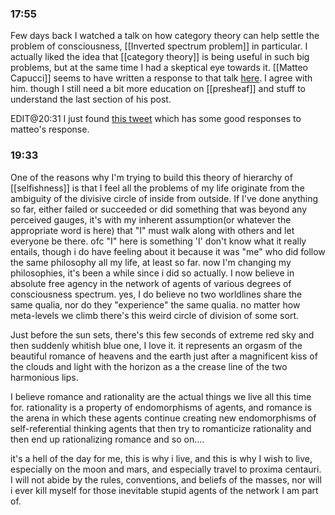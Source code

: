 ### 17:55
Few days back I watched a talk on how category theory can help settle the problem of consciousness, [[Inverted spectrum problem]] in particular. I actually liked the idea that [[category theory]] is being useful in such big problems, but at the same time I had a skeptical eye towards it. [[Matteo Capucci]] seems to have written a response to that talk [here](https://matteocapucci.wordpress.com/2023/07/15/no-the-yoneda-lemma-doesnt-solve-the-problem-of-qualia/). I agree with him. though I still need a bit more education on [[presheaf]] and stuff to understand the last section of his post. 

EDIT@20:31 I just found [this tweet](https://twitter.com/mattecapu/status/1680179329693564928) which has some good responses to matteo's response.

### 19:33
One of the reasons why I'm trying to build this theory of hierarchy of [[selfishness]] is that I feel all the problems of my life originate from the ambiguity of the divisive circle of inside from outside. If I've done anything so far, either failed or succeeded or did something that was beyond any perceived gauges, it's with my inherent assumption(or whatever the appropriate word is here) that "I" must walk along with others and let everyone be there. ofc "I" here is something 'I' don't know what it really entails, though i do have feeling about it because it was "me" who did follow the same philosophy all my life, at least so far. now I'm changing my philosophies, it's been a while since i did so actually. I now believe in absolute free agency in the network of agents of various degrees of consciousness spectrum. yes, I do believe no two worldlines share the same qualia, nor do they "experience" the same qualia. no matter how meta-levels we climb there's this weird circle of division of some sort.

Just before the sun sets, there's this few seconds of extreme red sky and then suddenly whitish blue one, I love it. it represents an orgasm of the beautiful romance of heavens and the earth just after a magnificent kiss of the clouds and light with the horizon as a the crease line of the two harmonious lips. 

I believe romance and rationality are the actual things we live all this time for. rationality is a property of endomorphisms of agents, and romance is the arena in which these agents continue creating new endomorphisms of self-referential thinking agents that then try to romanticize rationality and then end up rationalizing romance and so on....

it's a hell of the day for me, this is why i live, and this is why I wish to live, especially on the moon and mars, and especially travel to proxima centauri. I will not abide by the rules, conventions, and beliefs of the masses, nor will i ever kill myself for those inevitable stupid agents of the network I am part of. 